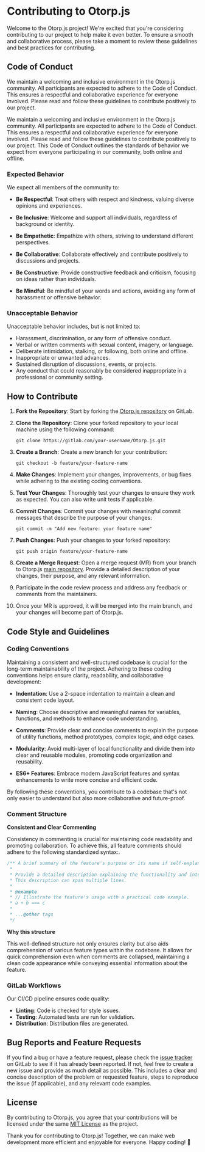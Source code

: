 # Contributing to Otorp.js

Welcome to the Otorp.js project! We're excited that you're considering contributing to our project to help make it even better. To ensure a smooth and collaborative process, please take a moment to review these guidelines and best practices for contributing.

## Code of Conduct

We maintain a welcoming and inclusive environment in the Otorp.js community. All participants are expected to adhere to the Code of Conduct. This ensures a respectful and collaborative experience for everyone involved. Please read and follow these guidelines to contribute positively to our project.

We maintain a welcoming and inclusive environment in the Otorp.js community. All participants are expected to adhere to the Code of Conduct. This ensures a respectful and collaborative experience for everyone involved. Please read and follow these guidelines to contribute positively to our project. This Code of Conduct outlines the standards of behavior we expect from everyone participating in our community, both online and offline.

### Expected Behavior

We expect all members of the community to:

- **Be Respectful**: Treat others with respect and kindness, valuing diverse opinions and experiences.

- **Be Inclusive**: Welcome and support all individuals, regardless of background or identity.

- **Be Empathetic**: Empathize with others, striving to understand different perspectives.

- **Be Collaborative**: Collaborate effectively and contribute positively to discussions and projects.

- **Be Constructive**: Provide constructive feedback and criticism, focusing on ideas rather than individuals.

- **Be Mindful**: Be mindful of your words and actions, avoiding any form of harassment or offensive behavior.

### Unacceptable Behavior

Unacceptable behavior includes, but is not limited to:

- Harassment, discrimination, or any form of offensive conduct.
- Verbal or written comments with sexual content, imagery, or language.
- Deliberate intimidation, stalking, or following, both online and offline.
- Inappropriate or unwanted advances.
- Sustained disruption of discussions, events, or projects.
- Any conduct that could reasonably be considered inappropriate in a professional or community setting.

## How to Contribute

1. **Fork the Repository**: Start by forking the [Otorp.js repository](https://gitlab.com/tdj.dev/otorp) on GitLab.

2. **Clone the Repository**: Clone your forked repository to your local machine using the following command:
   ```
   git clone https://gitlab.com/your-username/Otorp.js.git
   ```

3. **Create a Branch**: Create a new branch for your contribution:
   ```
   git checkout -b feature/your-feature-name
   ```

4. **Make Changes**: Implement your changes, improvements, or bug fixes while adhering to the existing coding conventions.

5. **Test Your Changes**: Thoroughly test your changes to ensure they work as expected. You can also write unit tests if applicable.

6. **Commit Changes**: Commit your changes with meaningful commit messages that describe the purpose of your changes:
   ```
   git commit -m "Add new feature: your feature name"
   ```

7. **Push Changes**: Push your changes to your forked repository:
   ```
   git push origin feature/your-feature-name
   ```

8. **Create a Merge Request**: Open a merge request (MR) from your branch to Otorp.js [main repository](https://gitlab.com/tdj.dev/otorp/-/merge_requests). Provide a detailed description of your changes, their purpose, and any relevant information.

9. Participate in the code review process and address any feedback or comments from the maintainers.

10. Once your MR is approved, it will be merged into the main branch, and your changes will become part of Otorp.js.

## Code Style and Guidelines
<!--
### Project Structure

Our project structure follows a clear organization to enhance maintainability:

- **`src/`**: Core source files.
- **`tests/`**: Test suite.
- **`dist/`**: Compiled and minified files.
- **`docs/`**: Documentation resources.
-->
### Coding Conventions

Maintaining a consistent and well-structured codebase is crucial for the long-term maintainability of the project. Adhering to these coding conventions helps ensure clarity, readability, and collaborative development:

- **Indentation**: Use a 2-space indentation to maintain a clean and consistent code layout.

- **Naming**: Choose descriptive and meaningful names for variables, functions, and methods to enhance code understanding.

- **Comments**: Provide clear and concise comments to explain the purpose of utility functions, method prototypes, complex logic, and edge cases.

- **Modularity**: Avoid multi-layer of local functionality and divide them into clear and reusable modules, promoting code organization and reusability.

- **ES6+ Features**: Embrace modern JavaScript features and syntax enhancements to write more concise and efficient code.

By following these conventions, you contribute to a codebase that's not only easier to understand but also more collaborative and future-proof.

### Comment Structure
**Consistent and Clear Commenting**

Consistency in commenting is crucial for maintaining code readability and promoting collaboration. To achieve this, all feature comments should adhere to the following standardized syntax:.

```js
/** A brief summary of the feature's purpose or its name if self-explanatory.
 *
 * Provide a detailed description explaining the functionality and intended use of the feature.
 * This description can span multiple lines.
 * 
 * @example
 * // Illustrate the feature's usage with a practical code example.
 * a + b === c
 * 
 * ...@other tags
 */
```

**Why this structure**

This well-defined structure not only ensures clarity but also aids comprehension of various feature types within the codebase. It allows for quick comprehension even when comments are collapsed, maintaining a clean code appearance while conveying essential information about the feature.

### GitLab Workflows

Our CI/CD pipeline ensures code quality:

- **Linting**: Code is checked for style issues.
- **Testing**: Automated tests are run for validation.
- **Distribution**: Distribution files are generated.

## Bug Reports and Feature Requests

If you find a bug or have a feature request, please check the [issue tracker](https://gitlab.com/tdj.dev/otorp/-/issues) on GitLab to see if it has already been reported. If not, feel free to create a new issue and provide as much detail as possible. This includes a clear and concise description of the problem or requested feature, steps to reproduce the issue (if applicable), and any relevant code examples.

## License

By contributing to Otorp.js, you agree that your contributions will be licensed under the same [MIT License](https://opensource.org/licenses/MIT) as the project.

Thank you for contributing to Otorp.js! Together, we can make web development more efficient and enjoyable for everyone. Happy coding! 🎉

